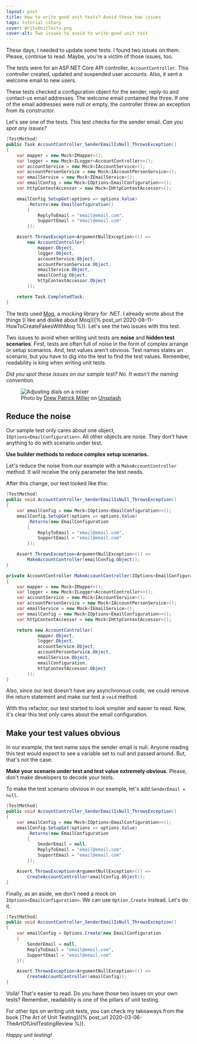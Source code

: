 ```yaml
---
layout: post
title: How to write good unit tests? Avoid these two issues
tags: tutorial csharp
cover: WriteUnitTests.png
cover-alt: Two issues to avoid to write good unit test
---
```


These days, I needed to update some tests. I found two issues on them. Please, continue to read. Maybe, you're a victim of those issues, too.

The tests were for an ASP.NET Core API controller, `AccountController`. This controller created, updated and suspended user accounts. Also, it sent a welcome email to new users.

These tests checked a configuration object for the sender, reply-to and contact-us email addresses. The welcome email contained the three. If one of the email addresses were null or empty, the controller threw an exception from its constructor.

Let's see one of the tests. This test checks for the sender email. _Can you spot any issues?_

```csharp
[TestMethod]
public Task AccountController_SenderEmailIsNull_ThrowsException()
{
    var mapper = new Mock<IMapper>();
    var logger = new Mock<ILogger<AccountController>>();
    var accountService = new Mock<IAccountService>();
    var accountPersonService = new Mock<IAccountPersonService>();
    var emailService = new Mock<IEmailService>();
    var emailConfig = new Mock<IOptions<EmailConfiguration>>();
    var httpContextAccessor = new Mock<IHttpContextAccessor>();

    emailConfig.SetupGet(options => options.Value)
        .Returns(new EmailConfiguration()
        {
            ReplyToEmail = "email@email.com",
            SupportEmail = "email@email.com"
        });

    Assert.ThrowsException<ArgumentNullException>(() =>
        new AccountController(
            mapper.Object,
            logger.Object,
            accountService.Object,
            accountPersonService.Object,
            emailService.Object,
            emailConfig.Object,
            httpContextAccessor.Object
        ));

    return Task.CompletedTask;
}
```

The tests used [Moq](https://github.com/moq/moq4), a mocking library for .NET. I already wrote about the things [I like and dislike about Moq]({% post_url 2020-08-11-HowToCreateFakesWithMoq %}). Let's see the two issues with this test.

Two issues to avoid when writing unit tests are **noise** and **hidden test scenarios**. First, tests are often full of noise in the form of complex arrange or setup scenarios. And, test values aren't obvious. Test names states an scenario, but you have to dig into the test to find the test values. Remember, readability is king when writing unit tests.

_Did you spot these issues on our sample test? No. It wasn't the naming convention._

<figure>
<img src="https://images.unsplash.com/32/6Icr9fARMmTjTHqTzK8z_DSC_0123.jpg?ixlib=rb-1.2.1&q=80&fm=jpg&crop=entropy&cs=tinysrgb&w=800&h=400&fit=crop&ixid=eyJhcHBfaWQiOjF9" alt="Adjusting dials on a mixer" />

<figcaption><span>Photo by <a href="https://unsplash.com/@drewpatrickmiller?utm_source=unsplash&amp;utm_medium=referral&amp;utm_content=creditCopyText">Drew Patrick Miller</a> on <a href="https://unsplash.com/photos/73o_FzZ5x-w?utm_source=unsplash&amp;utm_medium=referral&amp;utm_content=creditCopyText">Unsplash</a></span></figcaption>
</figure>

## Reduce the noise

Our sample test only cares about one object, `IOptions<EmailConfiguration>`. All other objects are noise. They don't have anything to do with scenario under test.

**Use builder methods to reduce complex setup scenarios.**

Let's reduce the noise from our example with a `MakeAccountController` method. It will receive the only parameter the test needs.

After this change, our test looked like this:

```csharp
[TestMethod]
public void AccountController_SenderEmailIsNull_ThrowsException()
{
    var emailConfig = new Mock<IOptions<EmailConfiguration>>();
    emailConfig.SetupGet(options => options.Value)
        .Returns(new EmailConfiguration
        {
            ReplyToEmail = "email@email.com",
            SupportEmail = "email@email.com"
        });

    Assert.ThrowsException<ArgumentNullException>(() =>
        MakeAccountController(emailConfig.Object));
}

private AccountController MakeAccountController(IOptions<EmailConfiguration> emailConfiguration)
{
    var mapper = new Mock<IMapper>();
    var logger = new Mock<ILogger<AccountController>>();
    var accountService = new Mock<IAccountService>();
    var accountPersonService = new Mock<IAccountPersonService>();
    var emailService = new Mock<IEmailService>();
    var emailConfig = new Mock<IOptions<EmailConfiguration>>();
    var httpContextAccessor = new Mock<IHttpContextAccessor>();

    return new AccountController(
            mapper.Object,
            logger.Object,
            accountService.Object,
            accountPersonService.Object,
            emailService.Object,
            emailConfiguration,
            httpContextAccessor.Object
        ));
}
```

Also, since our test doesn't have any asynchronous code, we could remove the return statement and make our test a `void` method.

With this refactor, our test started to look simplier and easier to read. Now, it's clear this test only cares about the email configuration.

## Make your test values obvious

In our example, the test name says the sender email is null. Anyone reading this test would expect to see a variable set to null and passed around. But, that's not the case.

**Make your scenario under test and test value extremely obvious**. Please, don't make developers to decode your tests.

To make the test scenario obvious in our example, let's add `SenderEmail = null`.

```csharp
[TestMethod]
public void AccountController_SenderEmailIsNull_ThrowsException()
{
    var emailConfig = new Mock<IOptions<EmailConfiguration>>();
    emailConfig.SetupGet(options => options.Value)
        .Returns(new EmailConfiguration
        {
            SenderEmail = null,
            ReplyToEmail = "email@email.com",
            SupportEmail = "email@email.com"
        });

    Assert.ThrowsException<ArgumentNullException>(() =>
        CreateAccountController(emailConfig.Object));
}
```

Finally, as an aside, we don't need a mock on `IOptions<EmailConfiguration>`. We can use `Option.Create` instead. Let's do it.

```csharp
[TestMethod]
public void AccountController_SenderEmailIsNull_ThrowsException()
{
    var emailConfig = Options.Create(new EmailConfiguration
    {
        SenderEmail = null,
        ReplyToEmail = "email@email.com",
        SupportEmail = "email@email.com"
    });

    Assert.ThrowsException<ArgumentNullException>(() =>
        CreateAccountController(emailConfig));
}
```

Voilà! That's easier to read. Do you have those two issues on your own tests? Remember, readability is one of the pillars of unit testing.

For other tips on writing unit tests, you can check my takeaways from the book [The Art of Unit Testing]({% post_url 2020-03-06-TheArtOfUnitTestingReview %}).

_Happy unit testing!_